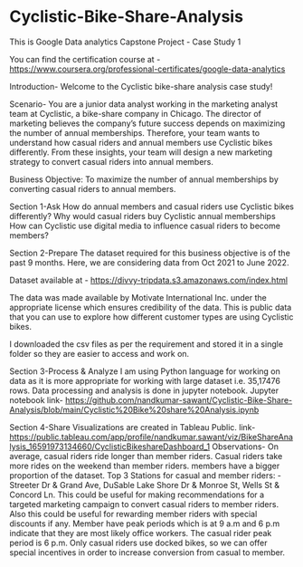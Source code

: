 # Cyclistic-Bike-Share-Analysis
This is Google Data analytics Capstone Project - Case Study 1

You can find the certification course at - https://www.coursera.org/professional-certificates/google-data-analytics

Introduction- Welcome to the Cyclistic bike-share analysis case study!

Scenario- You are a junior data analyst working in the marketing analyst team at Cyclistic, a bike-share company in Chicago. The director of marketing believes the company’s future success depends on maximizing the number of annual memberships. Therefore, your team wants to understand how casual riders and annual members use Cyclistic bikes differently. From these insights, your team will design a new marketing strategy to convert casual riders into annual members.

Business Objective: To maximize the number of annual memberships by converting casual riders to annual members.

Section 1-Ask
How do annual members and casual riders use Cyclistic bikes differently?
Why would casual riders buy Cyclistic annual memberships
How can Cyclistic use digital media to influence casual riders to become members?

Section 2-Prepare
The dataset required for this business objective is of the past 9 months. Here, we are considering data from Oct 2021 to June 2022.

Dataset available at - https://divvy-tripdata.s3.amazonaws.com/index.html

The data was made available by Motivate International Inc. under the appropriate license which ensures credibility of the data. This is public data that you can use to explore how different customer types are using Cyclistic bikes.

I downloaded the csv files as per the requirement and stored it in a single folder so they are easier to access and work on.

Section 3-Process & Analyze
I am using Python language for working on data as it is more appropriate for working with large dataset i.e. 35,17476 rows.
Data processing and analysis is done in jupyter notebook.
Jupyter notebook link- https://github.com/nandkumar-sawant/Cyclistic-Bike-Share-Analysis/blob/main/Cyclistic%20Bike%20share%20Analysis.ipynb

Section 4-Share
Visualizations are created in Tableau Public. 
link- https://public.tableau.com/app/profile/nandkumar.sawant/viz/BikeShareAnalysis_16591973134660/CyclisticBikeshareDashboard_1
Observations-
On average, casual riders ride longer than member riders.
Casual riders take more rides on the weekend than member riders.
members have a bigger proportion of the dataset.
Top 3 Stations for casual and member riders: - Streeter Dr & Grand Ave, DuSable Lake Shore Dr & Monroe St, Wells St & Concord Ln.
This could be useful for making recommendations for a targeted marketing campaign to convert casual riders to member riders.
Also this could be useful for rewarding member riders with special discounts if any.
Member have peak periods which is at 9 a.m and 6 p.m indicate that they are most likely office workers. The casual rider peak period is 6 p.m.
Only casual riders use docked bikes, so we can offer special incentives in order to increase conversion from casual to member.



